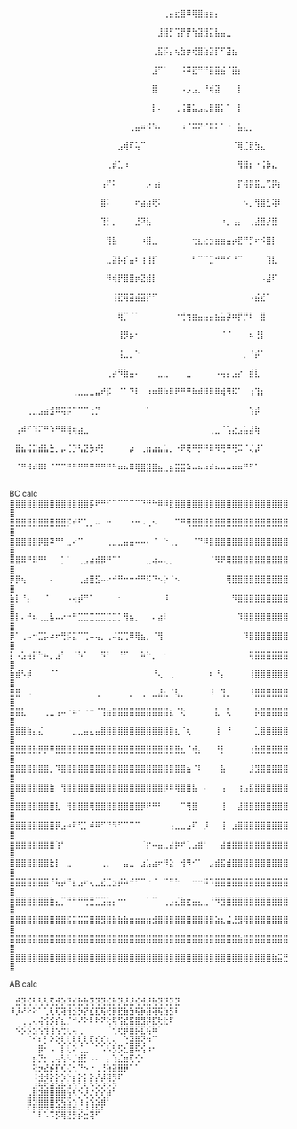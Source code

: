 ⠀⠀⠀⠀⠀⠀⠀⠀⠀⠀⠀⠀⠀⠀⠀⠀⠀⠀⠀⠀⠀⠀⠀⠀⠀⠀⠀⢀⣤⣖⣿⠿⢿⣿⣶⣶⡄⠀⠀⠀⠀⠀⠀⠀⠀⠀⠀⠀⠀⠀
⠀⠀⠀⠀⠀⠀⠀⠀⠀⠀⠀⠀⠀⠀⠀⠀⠀⠀⠀⠀⠀⠀⠀⠀⠀⠀⣸⣿⡋⢩⡟⡟⢳⣽⣻⣍⣧⣤⣀⠀⠀⠀⠀⠀⠀⠀⠀⠀⠀⠀
⠀⠀⠀⠀⠀⠀⠀⠀⠀⠀⠀⠀⠀⠀⠀⠀⠀⠀⠀⠀⠀⠀⠀⠀⠀⢀⣯⡯⡄⢦⣳⡶⢞⣿⣵⣽⡏⠋⣽⣦⠀⠀⠀⠀⠀⠀⠀⠀⠀⠀
⠀⠀⠀⠀⠀⠀⠀⠀⠀⠀⠀⠀⠀⠀⠀⠀⠀⠀⠀⠀⠀⠀⠀⠀⠀⣸⠋⠁⠀⠀⠨⠽⣟⠛⠛⣿⣿⣮⠈⣿⡆⠀⠀⠀⠀⠀⠀⠀⠀⠀
⠀⠀⠀⠀⠀⠀⠀⠀⠀⠀⠀⠀⠀⠀⠀⠀⠀⠀⠀⠀⠀⠀⠀⠀⠀⣿⠀⠀⠀⠀⠠⡠⣠⡀⠘⢾⣽⠀⠀⠀⡇⠀⠀⠀⠀⠀⠀⠀⠀⠀
⠀⠀⠀⠀⠀⠀⠀⠀⠀⠀⠀⠀⠀⠀⠀⠀⠀⠀⠀⠀⠀⠀⠀⠀⠀⡇⠄⠀⠀⢀⢨⣿⣥⣠⣄⣿⣿⡅⠁⠀⡇⠀⠀⠀⠀⠀⠀⠀⠀⠀
⠀⠀⠀⠀⠀⠀⠀⠀⠀⠀⠀⠀⠀⠀⠀⠀⠀⠀⠀⠀⠀⢀⣤⠶⠺⠳⠄⠀⠀⠀⠰⠈⠭⠝⠊⠿⠅⠁⠐⠀⣧⣄⡀⠀⠀⠀⠀⠀⠀⠀
⠀⠀⠀⠀⠀⠀⠀⠀⠀⠀⠀⠀⠀⠀⠀⠀⠀⠀⠀⣠⢾⠏⢥⠉⠀⠀⠀⠀⠀⠀⠀⠀⠀⠀⠀⠀⠀⠀⠀⠈⢿⣈⣟⣳⣄⠀⠀⠀⠀⠀
⠀⠀⠀⠀⠀⠀⠀⠀⠀⠀⠀⠀⠀⠀⠀⠀⠀⢀⡾⣁⠰⠀⠀⠀⠀⠀⠀⠀⠀⠀⠀⠀⠀⠀⠀⠀⠀⠀⠀⠀⢻⣿⡆⠐⢨⡷⣄⠀⠀⠀
⠀⠀⠀⠀⠀⠀⠀⠀⠀⠀⠀⠀⠀⠀⠀⠀⢠⠟⠅⠀⠀⠀⠀⠀⡠⢠⡆⠀⠀⠀⠀⠀⠀⠀⠀⠀⠀⠀⠀⠀⡏⢾⡿⣯⣀⢋⡿⡆⠀⠀
⠀⠀⠀⠀⠀⠀⠀⠀⠀⠀⠀⠀⠀⠀⠀⠀⣿⠅⠀⠀⠀⠀⠖⣴⣴⢟⠅⠀⠀⠀⠀⠀⠀⠀⠀⠀⠀⠀⠀⠀⠀⠢⡀⢻⣿⣃⢽⠇⠀⠀
⠀⠀⠀⠀⠀⠀⠀⠀⠀⠀⠀⠀⠀⠀⠀⠀⢹⡃⡀⠀⠀⠀⣘⠽⣧⠀⠀⠀⠀⠀⠀⠀⠀⠀⠀⠀⠀⠰⡀⢠⡄⠀⢀⣼⣿⡜⣿⠀⠀⠀
⠀⠀⠀⠀⠀⠀⠀⠀⠀⠀⠀⠀⠀⠀⠀⠀⠀⢻⣧⠀⠀⠀⠀⠰⣿⣀⠀⠀⠀⠀⠀⠀⢒⣆⣔⣲⣶⣶⣤⡴⣟⠛⡋⠖⠪⣿⡇⠀⠀⠀
⠀⠀⠀⠀⠀⠀⠀⠀⠀⠀⠀⠀⠀⠀⠀⠀⠀⣀⣽⡧⡎⣤⠆⢰⢸⡏⠀⠀⠀⠀⠀⠀⠃⠉⠉⣉⠚⠛⠊⠘⠉⠀⠀⠀⠀⢹⣇⠀⠀⠀
⠀⠀⠀⠀⠀⠀⠀⠀⠀⠀⠀⠀⠀⠀⠀⠀⠀⠻⢾⡟⣿⣿⡶⣝⣾⡇⠀⠀⠀⠀⠀⠀⠀⠀⠀⠀⠀⠀⠀⠀⠀⠀⠀⠀⠠⣼⠏⠀⠀⠀
⠀⠀⠀⠀⠀⠀⠀⠀⠀⠀⠀⠀⠀⠀⠀⠀⠀⠀⢸⣟⢿⣽⣾⣽⡟⠋⠀⠀⠀⠀⠀⠀⠀⠀⠀⠀⠀⠀⠀⠀⠀⠀⠠⣮⣞⠁⠀⠀⠀⠀
⠀⠀⠀⠀⠀⠀⠀⠀⠀⠀⠀⠀⠀⠀⠀⠀⠀⠀⠀⢿⡉⠈⠁⠀⠀⠀⠀⠀⠀⠐⢚⢲⣶⣤⣤⣤⣦⣥⡽⠶⡟⡛⠇⠀⣿⠀⠀⠀⠀⠀
⠀⠀⠀⠀⠀⠀⠀⠀⠀⠀⠀⠀⠀⠀⠀⠀⠀⠀⠀⢸⡻⡦⠂⠀⠀⠀⠀⠀⠀⠀⠀⠀⠀⠀⠀⠀⠀⠈⠈⠀⠀⠀⠦⢘⡇⠀⠀⠀⠀⠀
⠀⠀⠀⠀⠀⠀⠀⠀⠀⠀⠀⠀⠀⠀⠀⠀⠀⠀⠀⢸⣀⡀⠑⠀⠀⠀⠀⠀⠀⠀⠀⠀⠀⠀⠀⠀⠀⠀⠀⠀⠀⡀⠘⡾⠁⠀⠀⠀⠀⠀
⠀⠀⠀⠀⠀⠀⠀⠀⠀⠀⠀⠀⠀⠀⠀⠀⠀⢀⡴⠻⣷⣤⠄⠀⠀⠀⣀⣀⠀⠀⠀⣀⠀⠀⠀⠀⠠⢤⡄⣠⡔⠀⣾⣇⠀⠀⠀⠀⠀⠀
⠀⠀⠀⠀⠀⠀⠀⠀⠀⠀⠀⢀⣀⣀⣀⣤⠞⡯⠀⠈⠁⠙⠇⠀⠰⠶⠿⠷⠿⠟⠛⠛⠷⠾⠿⠿⠿⢾⠻⠯⠁⠀⢰⢹⡆⠀⠀⠀⠀⠀
⠀⠀⠀⢀⣀⣠⣴⣺⠿⢭⡭⠉⠉⠉⢐⡙⠀⠀⠀⠀⠀⠀⠀⠀⠁⠀⠀⠀⠀⠀⠀⠀⠀⠀⠀⠀⠀⠀⠀⠀⠀⠀⢱⡾⠀⠀⠀⠀⠀⠀
⠀⢠⠾⠋⠹⠍⠛⠱⠛⠿⢿⢶⣴⣀⠀⠀⠀⠀⠀⠀⠀⠀⠀⠀⠀⠀⠀⠀⠀⠀⠀⠀⠀⠀⠀⢀⣀⠈⢡⣔⣠⣥⣼⢷⠀⠀⠀⠀⠀⠀
⠀⣿⣦⢬⣭⣾⣧⣓⡀⡤⢈⡙⢣⣝⡳⠞⡃⠀⠀⠀⠀⡴⠀⢀⣶⣴⣦⣥⡀⠐⠟⢟⠛⡛⠛⠿⠻⢛⠛⢛⠭⠈⢌⡼⠁⠀⠀⠀⠀⠀
⠀⠈⠛⠺⠾⠿⠇⠈⠉⠉⠛⠛⠛⠛⠛⠛⠛⠛⠓⠶⠦⠿⢿⣿⣽⣿⣦⣀⣦⣭⣭⠵⠤⠦⠴⠾⠦⠤⠤⠶⠶⠛⠋⠁⠀⠀⠀⠀⠀⠀


BC calc
⣿⣿⣿⣿⣿⣿⣿⣿⣿⣿⣿⣿⣿⣿⡯⠟⠛⠋⠉⠉⠉⠉⠉⠙⠛⠓⠿⠿⣟⣿⣿⣿⣿⣿⣿⣿⣿⣿⣿⣿⣿⣿⣿⣿⣿⣿⣿⣿⣿⣿
⣿⣿⣿⣿⣿⣿⣿⣿⣿⣿⡯⠞⠋⢁⡀⠤⠀⠒⠀⠀⠀⠐⠒⠠⢀⠢⠀⠀⠀⠉⠛⢿⣿⣿⣿⣿⣿⣿⣿⣿⣿⣿⣿⣿⣿⣿⣿⣿⣿⣿
⣿⣿⣿⣿⣿⡿⣿⠽⠛⠃⣀⠔⠉⠀⠀⠀⠀⢀⣀⣀⣤⣤⠤⠤⠄⠈⠀⠑⢀⡀⠀⠀⠈⠙⠿⣿⣿⣿⣿⣿⣿⣿⣿⣿⣿⣿⣿⣿⣿⣿
⣿⣿⠿⠛⠿⠛⠃⠀⠀⡁⠁⠀⢀⣠⣴⣾⡿⠛⠉⠁⠀⠀⠀⠀⣀⢴⠤⢄⡀⠀⠀⠀⠀⠀⠀⠈⠻⠟⢿⣿⣿⣿⣿⣿⣿⣿⣿⣿⣿⣿
⡿⡿⢦⠀⠀⠀⠀⠄⠀⠀⠀⠀⢀⣴⣿⣫⠤⠔⠚⠛⠒⠒⠚⠛⠯⠙⠢⡕⠈⠢⠀⠀⠀⠀⠀⠀⠀⠀⢿⣿⣿⣿⣿⣿⣿⣿⣿⣿⣿⣿
⣷⡇⠘⡄⠀⠀⠈⠀⠀⠀⠠⢴⡾⠛⠁⠀⠀⠀⠀⠂⠀⠀⠀⠀⠀⠀⠀⠸⠀⠀⠀⠀⠀⠀⠀⠀⠀⠀⠀⠻⣿⣿⣿⣿⣿⣿⣿⣿⣿⣿
⣿⡇⠄⠚⠦⢀⣀⣧⠤⠔⠒⠛⣉⣉⣉⣉⣉⣉⣉⡁⢻⣦⡀⠀⠀⠄⣴⠇⠀⠀⠀⠀⠀⠀⠀⠀⠀⠀⠀⠀⠹⣿⣿⣿⣿⣿⣿⣿⣿⣿
⡿⠁⢀⠤⠒⣉⡥⠴⠖⢛⡯⣍⠉⢉⠤⢤⡀⢀⠬⣍⢉⠿⢿⣦⡀⠈⢻⠀⠀⠀⠀⠀⠀⠀⠀⠀⠀⠀⠀⠀⠀⠹⣿⣿⣿⣿⣿⣿⣿⣿
⡇⠠⣡⢴⡟⠓⠦⡀⣰⠃⠀⠈⠳⠁⠀⠀⠻⠃⠀⠘⠋⠀⠀⠷⠓⡀⠀⠂⠀⠀⠀⠀⠀⠀⠀⠀⠀⠀⠀⠀⠀⠀⢿⣿⣿⣿⣿⣿⣿⣿
⣷⣾⠣⡾⠀⠀⠀⠈⠁⠀⠀⠀⠀⠀⠀⠀⠀⠀⠀⠀⠀⠀⠀⠀⠀⠘⢄⠀⢀⠀⠀⠀⠀⠀⠀⠆⠘⡄⠀⠀⠀⠀⢸⣿⣿⣿⣿⣿⣿⣿
⣿⣿⠀⠠⠀⠀⠀⠀⠀⠀⠀⠀⠀⠀⠀⢀⠀⠀⠀⠀⠀⡀⠀⢀⠀⣀⣼⣆⠈⢧⡀⠀⠀⠀⠀⠸⠀⢹⡀⠀⠀⠀⠸⣿⣿⣿⣿⣿⣿⣿
⣿⣿⣇⠀⠀⠀⢀⣀⢠⠤⠐⠶⠂⠐⠒⠈⢹⣶⣿⣿⣿⣿⣿⣿⣿⣿⣿⣿⣆⠈⢗⠀⠀⠀⠀⠀⣇⠀⢇⠀⠀⠀⠀⡷⣿⣿⣿⣿⣿⣿
⣿⣿⣿⣷⣄⣌⠀⠀⠀⠀⠀⣀⣀⣤⣄⣤⣿⣿⣿⣿⣿⣿⣿⣿⣿⣿⣿⣿⣿⣆⠈⢆⠀⠀⠀⠀⢸⠀⠘⠀⠀⠀⠀⣁⣿⣿⣿⣿⣿⣿
⣿⣿⣿⣿⣷⡿⡿⠿⣿⣿⣿⣿⣿⣿⣿⣿⣿⣿⣿⣿⣿⣿⣿⣿⣿⣿⣿⣿⣿⣿⣆⠈⢾⡄⠀⠀⠘⡇⠀⠀⠀⠀⢰⣷⣿⣿⣿⣿⣿⣿
⣿⣿⣿⣿⣿⣿⣿⡀⠹⣿⣿⣿⣿⣿⣿⣿⣿⣿⣿⣿⣿⣿⣿⣿⣿⣿⣿⣿⣿⣿⣿⣦⠈⠇⠀⠀⠀⣧⠀⠀⠀⠀⣸⣻⣿⣿⣿⣿⣿⣿
⣿⣿⣿⣿⣿⣿⣿⣷⠀⢻⣿⣿⣿⣿⣿⣿⣿⣿⣿⣿⣿⣿⣿⣿⣿⣿⣿⡿⠿⢿⣿⣿⣧⠀⠄⠀⠀⢠⠀⠀⢰⣠⣯⣿⣿⣿⣿⣿⣿⣿
⣿⣿⣿⣿⣿⣿⣿⣿⣇⠀⢻⣿⣿⣿⢿⣿⣿⣿⣿⣿⣿⣿⣿⡿⠟⠛⠃⠀⠀⠀⠉⢻⣿⠀⠀⠀⠀⢸⠀⠀⣼⣿⣿⣿⣿⣿⣿⣿⣿⣿
⣿⣿⣿⣿⣿⣿⣿⣿⡿⣠⠴⠟⢋⡁⠾⠿⠋⠙⠻⠋⠉⠉⠉⠀⠀⠀⠀⠀⢠⣀⣀⣠⠏⠀⡸⠀⠀⢸⠀⣰⣿⣿⣿⣿⣿⣿⣿⣿⣿⣿
⣿⣿⣿⣿⣿⣿⣿⣿⢱⠃⠀⠀⠀⠀⠀⠀⠀⠀⠀⠀⠀⠀⠀⠈⡖⠤⣤⣀⣼⡷⠞⢁⣠⣾⠃⠀⠀⣼⣾⣿⣿⣿⣿⣿⣿⣿⣿⣿⣿⣿
⣿⣿⣿⣿⣿⣿⣿⣗⡇⠀⣀⠀⠀⠀⠀⠀⢀⡀⠀⠀⣤⣀⠀⣰⣡⣴⠖⠻⣕⠀⢺⠻⠊⠁⠀⣠⣾⣯⣾⣿⣿⣿⣿⣿⣿⣿⣿⣿⣿⣿
⣿⣿⣿⣿⣿⣿⣿⠘⢧⡴⠛⣆⣠⠖⢄⣀⣞⣉⣲⡾⠵⠚⠋⠉⠐⠈⠀⠉⠛⠓⠀⠀⠒⠒⠿⠹⣿⣿⣿⣿⣿⣿⣿⣿⣿⣿⣿⣿⣿⣿
⣿⣿⣿⣿⣿⣿⣿⣷⣄⡉⠛⠛⠛⢛⣛⣉⣩⣥⡄⠒⠂⠀⠀⠀⠁⠉⠀⢀⣠⣌⣷⣖⣤⣄⣀⠘⠻⣻⣿⣿⣿⣿⣿⣿⣿⣿⣿⣿⣿⣿
⣿⣿⣿⣿⣿⣿⣿⣿⣿⣿⣯⣭⣭⣭⣿⣿⣻⣿⣷⣷⣷⣶⣶⣶⣶⣺⣿⣿⣿⣿⣿⣿⣿⣿⣿⣿⣵⣆⣬⣘⣻⢿⣿⣿⣿⣿⣿⣿⣿⣿
⣿⣿⣿⣿⣿⣿⣿⣿⣿⣿⣿⣿⣿⣿⣿⣿⣿⣿⣿⣿⣿⣿⣿⣿⣿⣿⣿⣿⣿⣿⣿⣿⣿⣿⣿⣿⣿⣿⣿⣿⣷⣿⣿⣿⣿⣿⣿⣿⣿⣿
⣿⣿⣿⣿⣿⣿⣿⣿⣿⣿⣿⣿⣿⣿⣿⣿⣿⣿⣿⣿⣿⣿⣿⣿⣿⣿⣿⣿⣿⣿⣿⣿⣿⣿⣿⣿⣿⣿⣿⣿⣿⣿⣿⣿⣿⣿⣷⣭⣛⣿

AB calc

⠀⣞⢽⢪⢣⢣⢣⢫⡺⡵⣝⡮⣗⢷⢽⢽⢽⣮⡷⡽⣜⣜⢮⢺⣜⢷⢽⢝⡽⣝
⠸⡸⠜⠕⠕⠁⢁⢇⢏⢽⢺⣪⡳⡝⣎⣏⢯⢞⡿⣟⣷⣳⢯⡷⣽⢽⢯⣳⣫⠇
⠀⠀⢀⢀⢄⢬⢪⡪⡎⣆⡈⠚⠜⠕⠇⠗⠝⢕⢯⢫⣞⣯⣿⣻⡽⣏⢗⣗⠏⠀
⠀⠪⡪⡪⣪⢪⢺⢸⢢⢓⢆⢤⢀⠀⠀⠀⠀⠈⢊⢞⡾⣿⡯⣏⢮⠷⠁⠀⠀
⠀⠀⠀⠈⠊⠆⡃⠕⢕⢇⢇⢇⢇⢇⢏⢎⢎⢆⢄⠀⢑⣽⣿⢝⠲⠉⠀⠀⠀⠀
⠀⠀⠀⠀⠀⡿⠂⠠⠀⡇⢇⠕⢈⣀⠀⠁⠡⠣⡣⡫⣂⣿⠯⢪⠰⠂⠀⠀⠀⠀
⠀⠀⠀⠀⡦⡙⡂⢀⢤⢣⠣⡈⣾⡃⠠⠄⠀⡄⢱⣌⣶⢏⢊⠂⠀⠀⠀⠀⠀⠀
⠀⠀⠀⠀⢝⡲⣜⡮⡏⢎⢌⢂⠙⠢⠐⢀⢘⢵⣽⣿⡿⠁⠁⠀⠀⠀⠀⠀⠀⠀
⠀⠀⠀⠀⠨⣺⡺⡕⡕⡱⡑⡆⡕⡅⡕⡜⡼⢽⡻⠏⠀⠀⠀⠀⠀⠀⠀⠀⠀⠀
⠀⠀⠀⠀⣼⣳⣫⣾⣵⣗⡵⡱⡡⢣⢑⢕⢜⢕⡝⠀⠀⠀⠀⠀⠀⠀⠀⠀⠀⠀
⠀⠀⠀⣴⣿⣾⣿⣿⣿⡿⡽⡑⢌⠪⡢⡣⣣⡟⠀⠀⠀⠀⠀⠀⠀⠀⠀⠀⠀⠀
⠀⠀⠀⡟⡾⣿⢿⢿⢵⣽⣾⣼⣘⢸⢸⣞⡟⠀⠀⠀⠀⠀⠀⠀⠀⠀⠀⠀⠀⠀
⠀⠀⠀⠀⠁⠇⠡⠩⡫⢿⣝⡻⡮⣒⢽⠋⠀⠀⠀⠀⠀⠀⠀⠀⠀⠀⠀⠀⠀⠀




